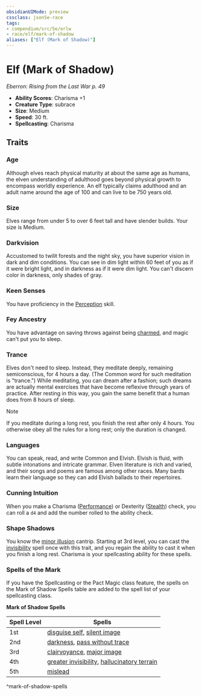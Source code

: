 ```yaml
---
obsidianUIMode: preview
cssclass: json5e-race
tags:
- compendium/src/5e/erlw
- race/elf/mark-of-shadow
aliases: ["Elf (Mark of Shadow)"]
---
```


# Elf (Mark of Shadow)
*Eberron: Rising from the Last War p. 49*

- **Ability Scores**: Charisma +1
- **Creature Type**: subrace
- **Size**: Medium
- **Speed**: 30 ft.
- **Spellcasting**: Charisma


## Traits

### Age

Although elves reach physical maturity at about the same age as humans, the elven understanding of adulthood goes beyond physical growth to encompass worldly experience. An elf typically claims adulthood and an adult name around the age of 100 and can live to be 750 years old.

### Size

Elves range from under 5 to over 6 feet tall and have slender builds. Your size is Medium.

### Darkvision

Accustomed to twilit forests and the night sky, you have superior vision in dark and dim conditions. You can see in dim light within 60 feet of you as if it were bright light, and in darkness as if it were dim light. You can't discern color in darkness, only shades of gray.

### Keen Senses

You have proficiency in the [Perception](../../5e-rules/skills.md##Perception) skill.

### Fey Ancestry

You have advantage on saving throws against being [charmed](../../5e-rules/conditions.md##charmed), and magic can't put you to sleep.

### Trance

Elves don't need to sleep. Instead, they meditate deeply, remaining semiconscious, for 4 hours a day. (The Common word for such meditation is "trance.") While meditating, you can dream after a fashion; such dreams are actually mental exercises that have become reflexive through years of practice. After resting in this way, you gain the same benefit that a human does from 8 hours of sleep.

> [!note]
> If you meditate during a long rest, you finish the rest after only 4 hours. You otherwise obey all the rules for a long rest; only the duration is changed.

### Languages

You can speak, read, and write Common and Elvish. Elvish is fluid, with subtle intonations and intricate grammar. Elven literature is rich and varied, and their songs and poems are famous among other races. Many bards learn their language so they can add Elvish ballads to their repertoires.

### Cunning Intuition

When you make a Charisma ([Performance](../../5e-rules/skills.md##Performance)) or Dexterity ([Stealth](../../5e-rules/skills.md##Stealth)) check, you can roll a `d4` and add the number rolled to the ability check.

### Shape Shadows

You know the [minor illusion](../spells/minor-illusion.md#) cantrip. Starting at 3rd level, you can cast the [invisibility](../spells/invisibility.md#) spell once with this trait, and you regain the ability to cast it when you finish a long rest. Charisma is your spellcasting ability for these spells.

### Spells of the Mark

If you have the Spellcasting or the Pact Magic class feature, the spells on the Mark of Shadow Spells table are added to the spell list of your spellcasting class.

**Mark of Shadow Spells**

| Spell Level | Spells |
|-------------|--------|
| 1st | [disguise self](../spells/disguise-self.md#), [silent image](../spells/silent-image.md#) |
| 2nd | [darkness](../spells/darkness.md#), [pass without trace](../spells/pass-without-trace.md#) |
| 3rd | [clairvoyance](../spells/clairvoyance.md#), [major image](../spells/major-image.md#) |
| 4th | [greater invisibility](../spells/greater-invisibility.md#), [hallucinatory terrain](../spells/hallucinatory-terrain.md#) |
| 5th | [mislead](../spells/mislead.md#) |
^mark-of-shadow-spells